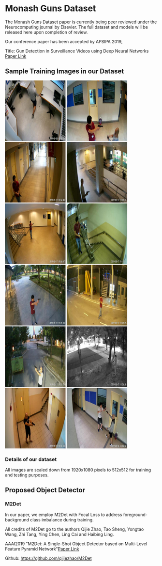 # Monash Guns Dataset
The Monash Guns Dataset paper is currently being peer reviewed under the Neurocomputing journal by Elsevier. 
The full dataset and models will be released here upon completion of review.

Our conference paper has been accepted by APSIPA 2019,

Title: Gun Detection in Surveillance Videos using Deep Neural Networks [Paper Link](https://marcuslimjunyi.github.io/papers/Gun%20Detection%20in%20Surveillance%20Videos%20using%20Deep%20Neural%20Networks.pdf)

## Sample Training Images in our Dataset
<img src="/images/pistol_1.jpg" width="200"> <img src="/images/pistol_1268.jpg" width="200"> <img src="/images/pistol_1476.jpg" width="200"> <img src="/images/pistol_1511.jpg" width="200"> <img src="/images/pistol_1574.jpg" width="200"> <img src="/images/pistol_1659.jpg" width="200"> <img src="/images/pistol_1931.jpg" width="200"> <img src="/images/pistol_2023.jpg" width="200"> <img src="/images/pistol_2038.jpg" width="200"> <img src="/images/pistol_2078.jpg" width="200"> <img src="/images/pistol_2730.jpg" width="200"> <img src="/images/pistol_318.jpg" width="200">

### Details of our dataset
All images are scaled down from 1920x1080 pixels to 512x512 for training and testing purposes.

## Proposed Object Detector
### M2Det
In our paper, we employ M2Det with Focal Loss to address foreground-background class imbalance during training.

All credits of M2Det go to the authors Qijie Zhao, Tao Sheng, Yongtao Wang, Zhi Tang, Ying Chen, Ling Cai and Haibing Ling.

AAAI2019 "M2Det: A Single-Shot Object Detector based on Multi-Level Feature Pyramid Network"[Paper Link](https://qijiezhao.github.io/imgs/m2det.pdf)

Github: https://github.com/qijiezhao/M2Det

